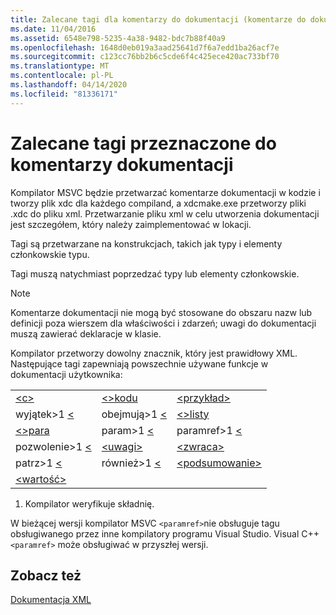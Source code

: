 ```yaml
---
title: Zalecane tagi dla komentarzy do dokumentacji (komentarze do dokumentacji języka C++)
ms.date: 11/04/2016
ms.assetid: 6548e798-5235-4a38-9482-bdc7b88f40a9
ms.openlocfilehash: 1648d0eb019a3aad25641d7f6a7edd1ba26acf7e
ms.sourcegitcommit: c123cc76bb2b6c5cde6f4c425ece420ac733bf70
ms.translationtype: MT
ms.contentlocale: pl-PL
ms.lasthandoff: 04/14/2020
ms.locfileid: "81336171"
---
```

# <a name="recommended-tags-for-documentation-comments"></a>Zalecane tagi przeznaczone do komentarzy dokumentacji

Kompilator MSVC będzie przetwarzać komentarze dokumentacji w kodzie i tworzy plik xdc dla każdego compiland, a xdcmake.exe przetworzy pliki .xdc do pliku xml. Przetwarzanie pliku xml w celu utworzenia dokumentacji jest szczegółem, który należy zaimplementować w lokacji.

Tagi są przetwarzane na konstrukcjach, takich jak typy i elementy członkowskie typu.

Tagi muszą natychmiast poprzedzać typy lub elementy członkowskie.

> [!NOTE]
> Komentarze dokumentacji nie mogą być stosowane do obszaru nazw lub definicji poza wierszem dla właściwości i zdarzeń; uwagi do dokumentacji muszą zawierać deklaracje w klasie.

Kompilator przetworzy dowolny znacznik, który jest prawidłowy XML. Następujące tagi zapewniają powszechnie używane funkcje w dokumentacji użytkownika:

||||
|-|-|-|
|[\<c>](c-visual-cpp.md)|[\<>kodu](code-visual-cpp.md)|[\<przykład>](example-visual-cpp.md)|
|wyjątek>1 [ \< ](exception-visual-cpp.md)|obejmują>1 [ \< ](include-visual-cpp.md)|[\<>listy](list-visual-cpp.md)|
|[\<>para](para-visual-cpp.md)|param>1 [ \< ](param-visual-cpp.md)|paramref>1 [ \< ](paramref-visual-cpp.md)|
|pozwolenie>1 [ \< ](permission-visual-cpp.md)|[\<uwagi>](remarks-visual-cpp.md)|[\<zwraca>](returns-visual-cpp.md)|
|patrz>1 [ \< ](see-visual-cpp.md)|również>1 [ \< ](seealso-visual-cpp.md)|[\<podsumowanie>](summary-visual-cpp.md)|
|[\<wartość>](value-visual-cpp.md)|||

1. Kompilator weryfikuje składnię.

W bieżącej wersji kompilator MSVC `<paramref>`nie obsługuje tagu obsługiwanego przez inne kompilatory programu Visual Studio. Visual C++ `<paramref>` może obsługiwać w przyszłej wersji.

## <a name="see-also"></a>Zobacz też

[Dokumentacja XML](xml-documentation-visual-cpp.md)
